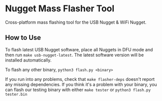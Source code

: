 # Nugget Mass Flasher Tool
Cross-platform mass flashing tool for the USB Nugget & WiFi Nugget.  

## How to Use

To flash latest USB Nugget software, place all Nuggets in DFU mode and then run
`make usb-nugget-latest`. The latest software version will be installed
automatically.

To flash any other binary,
`python3 flash.py <binary>`


If you run into any problems, check that `make flasher-deps` doesn't report any
missing dependencies. If you think it's a problem with your binary, you can
flash our testing binary with either `make tester` or `python3 flash.py
tester.bin`
